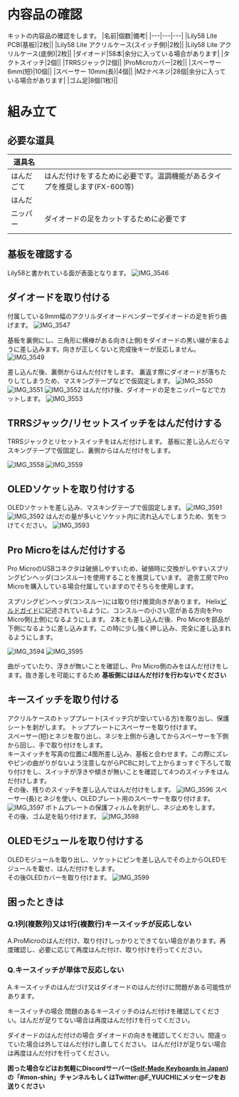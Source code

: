 # 内容品の確認
キットの内容品の確認をします。
|名前|個数|備考|
|---|---|---|
|Lily58 Lite PCB(基板)|2枚||
|Lily58 Lite アクリルケース(スイッチ側)|2枚||
|Lily58 Lite アクリルケース(底側)|2枚||
|ダイオード|58本|余分に入っている場合があります|
|タクトスイッチ|2個||
|TRRSジャック|2個||
|ProMicroカバー|2枚||
|スペーサー 6mm(短)|10個||
|スペーサー 10mm(長)|4個||
|M2ナベネジ|28個|余分に入っている場合があります|
|ゴム足|8個(1枚)||

# 組み立て
## 必要な道具
|道具名||
|---|---|
|はんだごて|はんだ付けをするために必要です。温調機能があるタイプを推奨します(FX-600等)|
|はんだ||
|ニッパー|ダイオードの足をカットするために必要です|
|||

## 基板を確認する
Lily58と書かれている面が表面となります。
![IMG_3546](https://user-images.githubusercontent.com/6285554/60533802-71d61e80-9d3b-11e9-9ab9-a4539b27dee7.jpeg)

## ダイオードを取り付ける
付属している9mm幅のアクリルダイオードベンダーでダイオードの足を折り曲げます。
![IMG_3547](https://user-images.githubusercontent.com/6285554/60533803-726eb500-9d3b-11e9-9cef-ea75b94636ce.jpeg)

基板を裏側にし、三角形に横棒がある向き(上側)をダイオードの黒い線が来るように差し込みます。向きが正しくないと完成後キーが反応しません。
![IMG_3549](https://user-images.githubusercontent.com/6285554/60533805-726eb500-9d3b-11e9-85c5-049667bc401f.jpeg)

差し込んだ後、裏側からはんだ付けをします。
裏返す際にダイオードが落ちたりしてしまうため、マスキングテープなどで仮固定します。
![IMG_3550](https://user-images.githubusercontent.com/6285554/60533806-726eb500-9d3b-11e9-89f2-feb295ec7948.jpeg)
![IMG_3551](https://user-images.githubusercontent.com/6285554/60533807-726eb500-9d3b-11e9-9315-796a4cc4022d.jpeg)
![IMG_3552](https://user-images.githubusercontent.com/6285554/60533808-73074b80-9d3b-11e9-88e5-28b07ae948e8.jpeg)
はんだ付け後、ダイオードの足をニッパーなどでカットします。
![IMG_3553](https://user-images.githubusercontent.com/6285554/60533809-73074b80-9d3b-11e9-8e90-57176f832cd0.jpeg)

## TRRSジャック/リセットスイッチをはんだ付けする
TRRSジャックとリセットスイッチをはんだ付けします。
基板に差し込んだらマスキングテープで仮固定し、裏側からはんだ付けをします。

![IMG_3558](https://user-images.githubusercontent.com/6285554/60533814-739fe200-9d3b-11e9-8e95-1a08c391fb35.jpeg)
![IMG_3559](https://user-images.githubusercontent.com/6285554/60533815-739fe200-9d3b-11e9-815d-b37a7c29d052.jpeg)

## OLEDソケットを取り付けする

OLEDソケットを差し込み、マスキングテープで仮固定します。
![IMG_3591](https://user-images.githubusercontent.com/6285554/60533819-74387880-9d3b-11e9-9dfe-daed8ed96359.jpeg)
![IMG_3592](https://user-images.githubusercontent.com/6285554/60533820-74387880-9d3b-11e9-89e6-3a9de9416366.jpeg)
はんだの量が多いとソケット内に流れ込んでしまうため、気をつけてください。
![IMG_3593](https://user-images.githubusercontent.com/6285554/60533821-74387880-9d3b-11e9-9880-754296960b02.jpeg)


## Pro Microをはんだ付けする
Pro MicroのUSBコネクタは破損しやすいため、破損時に交換がしやすいスプリングピンヘッダ(コンスルー)を使用することを推奨しています。
遊舎工房でPro Microを購入している場合付属していますのでそちらを使用します。

スプリングピンヘッダ(コンスルー)には取り付け推奨向きがあります。
Helix[ビルドガイド](https://github.com/MakotoKurauchi/helix/blob/master/Doc/buildguide_jp.md#pro-micro)に記述されているように、コンスルーの小さい窓がある方向をPro Micro側(上側)になるようにします。
2本とも差し込んだ後、Pro Microを部品が下側になるように差し込みます。この時に少し強く押し込み、完全に差し込まれるようにします。

![IMG_3594](https://user-images.githubusercontent.com/6285554/60533822-74d10f00-9d3b-11e9-9e82-f9bfcc8ba22d.jpeg)
![IMG_3595](https://user-images.githubusercontent.com/6285554/60533825-74d10f00-9d3b-11e9-8295-f8f5358856e3.jpeg)

曲がっていたり、浮きが無いことを確認し、Pro Micro側のみをはんだ付けをします。抜き差しを可能にするため **基板側にははんだ付けを行わないでください**

## キースイッチを取り付ける
アクリルケースのトッププレート(スイッチ穴が空いている方)を取り出し、保護シートを剥がします。
トッププレートにスペーサーを取り付けます。  
スペーサー(短)とネジを取り出し、ネジを上側から通してからスペーサーを下側から回し、手で取り付けをします。  
キースイッチを写真の位置に4箇所差し込み、基板と合わせます。この際にズレやピンの曲がりがないよう注意しながらPCBに対して上からまっすぐ下ろして取り付けをし、スイッチが浮きや傾きが無いことを確認して4つのスイッチをはんだ付けします。  
その後、残りのスイッチを差し込んではんだ付けをします。
![IMG_3596](https://user-images.githubusercontent.com/6285554/60533827-74d10f00-9d3b-11e9-9e87-7a1d77b4970e.jpeg)
スペーサー(長)とネジを使い、OLEDプレート用のスペーサーを取り付けます。
![IMG_3597](https://user-images.githubusercontent.com/6285554/60533828-7569a580-9d3b-11e9-94cb-0d1d332ba203.jpeg)
ボトムプレートの保護フィルムを剥がし、ネジ止めをします。  
その後、ゴム足を貼り付けます。
![IMG_3598](https://user-images.githubusercontent.com/6285554/60533829-7569a580-9d3b-11e9-9a7e-759951baf6ea.jpeg)

## OLEDモジュールを取り付けする
OLEDモジュールを取り出し、ソケットにピンを差し込んでその上からOLEDモジュールを載せ、はんだ付けをします。  
その後OLEDカバーを取り付けます。
![IMG_3599](https://user-images.githubusercontent.com/6285554/60533830-7569a580-9d3b-11e9-9879-5f2892393f9f.jpeg)



## 困ったときは
### Q.1列(複数列)又は1行(複数行)キースイッチが反応しない
A.ProMicroのはんだ付け、取り付けしっかりとできてない場合があります。再度確認し、必要に応じて再度はんだ付け、取り付けを行ってください。

### Q.キースイッチが単体で反応しない
A.キースイッチのはんだづけ又はダイオードのはんだ付けに問題がある可能性があります。

キースイッチの場合
問題のあるキースイッチのはんだ付けを確認してください。はんだが足りてない場合は再度はんだ付けを行ってください。
  
ダイオードのはんだ付けの場合
ダイオードの向きを確認してください。間違っていた場合は外してはんだ付けし直してください。
はんだ付けが足りない場合は再度はんだ付けを行ってください。

**困った場合などはお気軽にDiscordサーバー([Self-Made Keyboards in Japan](https://discordapp.com/invite/NM7XtDW))の「#mon-shin」チャンネルもしくはTwitter:@F_YUUCHIにメッセージをお送りください**


